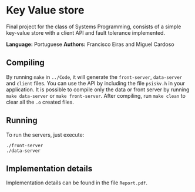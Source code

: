 # Key Value store
Final project for the class of Systems Programming, consists of a simple key-value store with a client API and fault tolerance implemented.

**Language:** Portuguese
**Authors:** Francisco Eiras and Miguel Cardoso

## Compiling

By running `make` in `../Code`, it will generate the `front-server`, `data-server` and `client` files. You can use the API by including the file `psiskv.h` in your application. It is possible to compile only the data or front server by running `make data-server` or `make front-server`. After compiling, run `make clean` to clear all the `.o` created files.

## Running

To run the servers, just execute:

```
./front-server
./data-server
```

## Implementation details

Implementation details can be found in the file `Report.pdf`.
